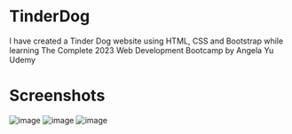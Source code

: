 # TinderDog
I have created a Tinder Dog website using HTML, CSS and Bootstrap while learning The Complete 2023 Web Development Bootcamp by Angela Yu Udemy

# Screenshots

![image](https://user-images.githubusercontent.com/88231580/219758549-e7b90340-b2e7-4f6b-9c2f-ef82f64d9316.png)
![image](https://user-images.githubusercontent.com/88231580/219758631-6bf119aa-a5bc-4df2-8b49-9ad90caf2dc9.png)
![image](https://user-images.githubusercontent.com/88231580/219758720-455f5314-2ddc-45e5-8fe6-1e867abf89bc.png)
